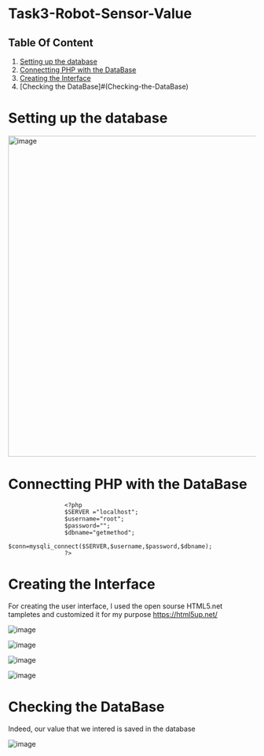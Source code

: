 # Task3-Robot-Sensor-Value


## Table Of Content
1. [Setting up the database](#Setting-up-the-database)
2. [Connectting PHP with the DataBase](#Connectting-PHP-with-the-DataBase) 
3. [Creating the Interface](#Creating-the-Interface)
4. [Checking the DataBase]#(Checking-the-DataBase) 




# Setting up the database


<img width="654" alt="image" src="https://user-images.githubusercontent.com/63984422/184484730-cdd30206-b9f3-4cd9-a657-9e4620bd26ff.png">


# Connectting PHP with the DataBase 

                    <?php
                    $SERVER ="localhost";
                    $username="root";
                    $password="";
                    $dbname="getmethod";
                    $conn=mysqli_connect($SERVER,$username,$password,$dbname);
                    ?>
                    
                    
 # Creating the Interface
 
 For creating the user interface, I used the open sourse HTML5.net tampletes and customized it for my purpose 
 https://html5up.net/
 
 ![image](https://user-images.githubusercontent.com/63984422/185338916-d8f3eb53-7156-4dc2-8cbf-ee13428dacf6.png)


![image](https://user-images.githubusercontent.com/63984422/185338946-ae03fed0-f8fd-4793-a232-9b69d1d83b40.png)


![image](https://user-images.githubusercontent.com/63984422/185338974-f10c3d13-dbe1-46a6-bc0d-568a6ebe8fd1.png)


![image](https://user-images.githubusercontent.com/63984422/185339030-80f56274-50db-41ef-a55c-d4e72eb6001d.png)



# Checking the DataBase

Indeed, our value that we intered is saved in the database

![image](https://user-images.githubusercontent.com/63984422/185339729-b6069a18-296b-45f9-8eea-1da3fb368625.png)

